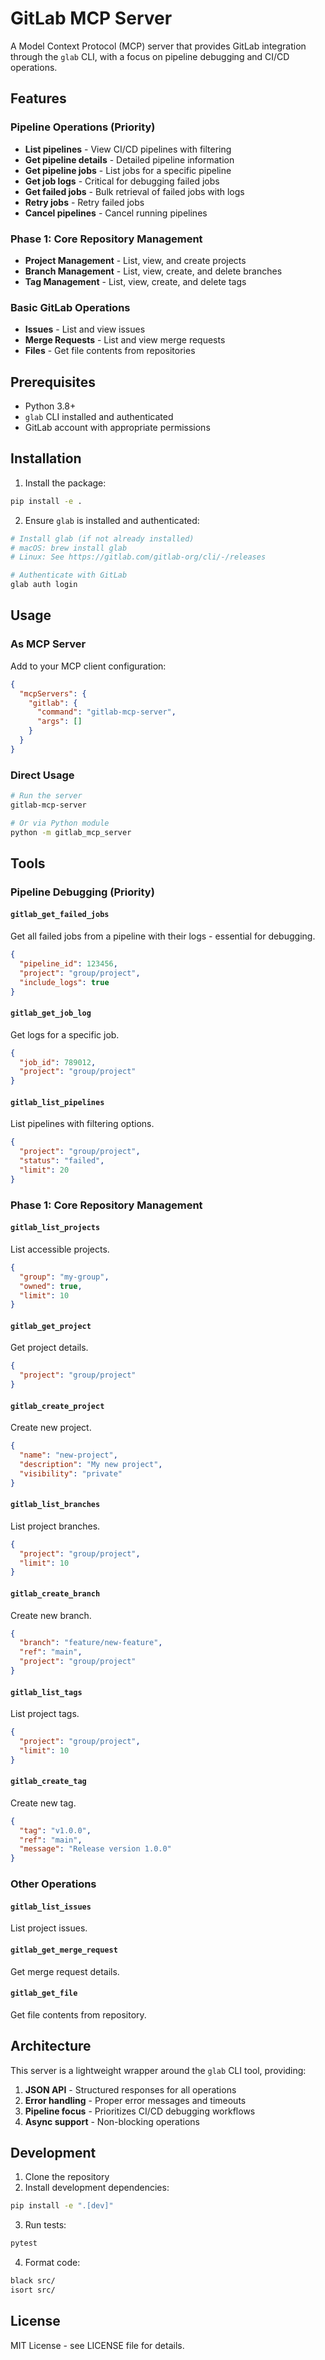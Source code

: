 # GitLab MCP Server

A Model Context Protocol (MCP) server that provides GitLab integration through the `glab` CLI, with a focus on pipeline debugging and CI/CD operations.

## Features

### Pipeline Operations (Priority)
- **List pipelines** - View CI/CD pipelines with filtering
- **Get pipeline details** - Detailed pipeline information
- **Get pipeline jobs** - List jobs for a specific pipeline
- **Get job logs** - Critical for debugging failed jobs
- **Get failed jobs** - Bulk retrieval of failed jobs with logs
- **Retry jobs** - Retry failed jobs
- **Cancel pipelines** - Cancel running pipelines

### Phase 1: Core Repository Management
- **Project Management** - List, view, and create projects
- **Branch Management** - List, view, create, and delete branches
- **Tag Management** - List, view, create, and delete tags

### Basic GitLab Operations
- **Issues** - List and view issues
- **Merge Requests** - List and view merge requests
- **Files** - Get file contents from repositories

## Prerequisites

- Python 3.8+
- `glab` CLI installed and authenticated
- GitLab account with appropriate permissions

## Installation

1. Install the package:
```bash
pip install -e .
```

2. Ensure `glab` is installed and authenticated:
```bash
# Install glab (if not already installed)
# macOS: brew install glab
# Linux: See https://gitlab.com/gitlab-org/cli/-/releases

# Authenticate with GitLab
glab auth login
```

## Usage

### As MCP Server
Add to your MCP client configuration:

```json
{
  "mcpServers": {
    "gitlab": {
      "command": "gitlab-mcp-server",
      "args": []
    }
  }
}
```

### Direct Usage
```bash
# Run the server
gitlab-mcp-server

# Or via Python module
python -m gitlab_mcp_server
```

## Tools

### Pipeline Debugging (Priority)

#### `gitlab_get_failed_jobs`
Get all failed jobs from a pipeline with their logs - essential for debugging.

```json
{
  "pipeline_id": 123456,
  "project": "group/project",
  "include_logs": true
}
```

#### `gitlab_get_job_log`
Get logs for a specific job.

```json
{
  "job_id": 789012,
  "project": "group/project"
}
```

#### `gitlab_list_pipelines`
List pipelines with filtering options.

```json
{
  "project": "group/project",
  "status": "failed",
  "limit": 20
}
```

### Phase 1: Core Repository Management

#### `gitlab_list_projects`
List accessible projects.

```json
{
  "group": "my-group",
  "owned": true,
  "limit": 10
}
```

#### `gitlab_get_project`
Get project details.

```json
{
  "project": "group/project"
}
```

#### `gitlab_create_project`
Create new project.

```json
{
  "name": "new-project",
  "description": "My new project",
  "visibility": "private"
}
```

#### `gitlab_list_branches`
List project branches.

```json
{
  "project": "group/project",
  "limit": 10
}
```

#### `gitlab_create_branch`
Create new branch.

```json
{
  "branch": "feature/new-feature",
  "ref": "main",
  "project": "group/project"
}
```

#### `gitlab_list_tags`
List project tags.

```json
{
  "project": "group/project",
  "limit": 10
}
```

#### `gitlab_create_tag`
Create new tag.

```json
{
  "tag": "v1.0.0",
  "ref": "main",
  "message": "Release version 1.0.0"
}
```

### Other Operations

#### `gitlab_list_issues`
List project issues.

#### `gitlab_get_merge_request`
Get merge request details.

#### `gitlab_get_file`
Get file contents from repository.

## Architecture

This server is a lightweight wrapper around the `glab` CLI tool, providing:

1. **JSON API** - Structured responses for all operations
2. **Error handling** - Proper error messages and timeouts
3. **Pipeline focus** - Prioritizes CI/CD debugging workflows
4. **Async support** - Non-blocking operations

## Development

1. Clone the repository
2. Install development dependencies:
```bash
pip install -e ".[dev]"
```

3. Run tests:
```bash
pytest
```

4. Format code:
```bash
black src/
isort src/
```

## License

MIT License - see LICENSE file for details.